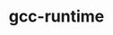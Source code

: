 ---
title: "gcc-runtime"
layout: cache
categories: [package, develop-2024-01-28]
meta: {"versions": ["10.3.0", "10.5.0", "11.1.0", "11.2.0", "11.3.0", "11.4.0", "12.3.0", "7.3.1", "7.5.0", "9.4.0"], "compilers": ["gcc@=10.3.0", "gcc@=10.5.0", "gcc@=11.1.0", "gcc@=11.2.0", "gcc@=11.3.0", "gcc@=11.4.0", "gcc@=12.3.0", "gcc@=7.3.1", "gcc@=7.5.0", "gcc@=9.4.0"], "oss": ["amzn2", "rhel8", "sle_hpc15", "ubuntu18.04", "ubuntu20.04", "ubuntu22.04"], "platforms": ["linux"], "targets": ["aarch64", "icelake", "neoverse_n1", "neoverse_v1", "neoverse_v2", "ppc64le", "x86_64_v3", "x86_64_v4", "zen4"], "stacks": ["aws-isc", "aws-isc-aarch64", "build_systems", "data-vis-sdk", "developer-tools", "e4s", "e4s-cray-rhel", "e4s-cray-sles", "e4s-neoverse-v2", "e4s-neoverse_v1", "e4s-oneapi", "e4s-power", "e4s-rocm-external", "ml-linux-x86_64-cpu", "ml-linux-x86_64-cuda", "ml-linux-x86_64-rocm", "radiuss", "radiuss-aws", "radiuss-aws-aarch64", "root", "tutorial"], "num_specs": 16, "num_specs_by_stack": {"aws-isc-aarch64": 2, "root": 16, "radiuss-aws-aarch64": 2, "aws-isc": 1, "radiuss-aws": 1, "developer-tools": 1, "build_systems": 1, "radiuss": 1, "e4s-cray-rhel": 1, "e4s-cray-sles": 1, "e4s-neoverse_v1": 1, "e4s-power": 1, "data-vis-sdk": 1, "e4s": 1, "e4s-rocm-external": 1, "e4s-neoverse-v2": 1, "e4s-oneapi": 2, "ml-linux-x86_64-cuda": 1, "ml-linux-x86_64-cpu": 1, "ml-linux-x86_64-rocm": 1, "tutorial": 3}}
spec_details: [{"hash": "bi6ylwib4vwda2nfjcth72qoyv76k5i2", "compiler": "gcc@=7.3.1", "versions": ["7.3.1"], "os": "amzn2", "platform": "linux", "target": "aarch64", "variants": ["build_system=generic"], "stacks": ["aws-isc-aarch64", "root", "radiuss-aws-aarch64"], "size": "-", "tarball": "https://binaries.spack.io/releases/develop-2024-01-28/build_cache/linux-amzn2-aarch64/gcc-7.3.1/gcc-runtime-7.3.1/linux-amzn2-aarch64-gcc-7.3.1-gcc-runtime-7.3.1-bi6ylwib4vwda2nfjcth72qoyv76k5i2.spack"}, {"hash": "pc4qmac42375e5j2lzfbkxuoqqpk7xxa", "compiler": "gcc@=7.3.1", "versions": ["7.3.1"], "os": "amzn2", "platform": "linux", "target": "x86_64_v3", "variants": ["build_system=generic"], "stacks": ["root", "aws-isc", "radiuss-aws"], "size": "-", "tarball": "https://binaries.spack.io/releases/develop-2024-01-28/build_cache/linux-amzn2-x86_64_v3/gcc-7.3.1/gcc-runtime-7.3.1/linux-amzn2-x86_64_v3-gcc-7.3.1-gcc-runtime-7.3.1-pc4qmac42375e5j2lzfbkxuoqqpk7xxa.spack"}, {"hash": "nmm3qvpvwr65c5wbt4jw22j6oiqnqekb", "compiler": "gcc@=7.5.0", "versions": ["7.5.0"], "os": "ubuntu18.04", "platform": "linux", "target": "x86_64_v3", "variants": ["build_system=generic"], "stacks": ["root", "developer-tools", "build_systems", "radiuss"], "size": "-", "tarball": "https://binaries.spack.io/releases/develop-2024-01-28/build_cache/linux-ubuntu18.04-x86_64_v3/gcc-7.5.0/gcc-runtime-7.5.0/linux-ubuntu18.04-x86_64_v3-gcc-7.5.0-gcc-runtime-7.5.0-nmm3qvpvwr65c5wbt4jw22j6oiqnqekb.spack"}, {"hash": "sontrrhosigsrhjkxek4tra7j3nt5qcr", "compiler": "gcc@=7.3.1", "versions": ["7.3.1"], "os": "amzn2", "platform": "linux", "target": "neoverse_n1", "variants": ["build_system=generic"], "stacks": ["aws-isc-aarch64", "root", "radiuss-aws-aarch64"], "size": "-", "tarball": "https://binaries.spack.io/releases/develop-2024-01-28/build_cache/linux-amzn2-neoverse_n1/gcc-7.3.1/gcc-runtime-7.3.1/linux-amzn2-neoverse_n1-gcc-7.3.1-gcc-runtime-7.3.1-sontrrhosigsrhjkxek4tra7j3nt5qcr.spack"}, {"hash": "esfv54fwpsus27ta5abxmzkd5p7ribm4", "compiler": "gcc@=11.2.0", "versions": ["11.2.0"], "os": "rhel8", "platform": "linux", "target": "zen4", "variants": ["build_system=generic"], "stacks": ["root", "e4s-cray-rhel"], "size": "-", "tarball": "https://binaries.spack.io/releases/develop-2024-01-28/build_cache/linux-rhel8-zen4/gcc-11.2.0/gcc-runtime-11.2.0/linux-rhel8-zen4-gcc-11.2.0-gcc-runtime-11.2.0-esfv54fwpsus27ta5abxmzkd5p7ribm4.spack"}, {"hash": "zi4xp75qxbawpywscufwpipqe22dnyyc", "compiler": "gcc@=10.3.0", "versions": ["10.3.0"], "os": "sle_hpc15", "platform": "linux", "target": "x86_64_v4", "variants": ["build_system=generic"], "stacks": ["root", "e4s-cray-sles"], "size": "-", "tarball": "https://binaries.spack.io/releases/develop-2024-01-28/build_cache/linux-sle_hpc15-x86_64_v4/gcc-10.3.0/gcc-runtime-10.3.0/linux-sle_hpc15-x86_64_v4-gcc-10.3.0-gcc-runtime-10.3.0-zi4xp75qxbawpywscufwpipqe22dnyyc.spack"}, {"hash": "jqwn7otyi2o37q4jsukukb7lqnxwbxoj", "compiler": "gcc@=11.4.0", "versions": ["11.4.0"], "os": "ubuntu20.04", "platform": "linux", "target": "neoverse_v1", "variants": ["build_system=generic"], "stacks": ["root", "e4s-neoverse_v1"], "size": "-", "tarball": "https://binaries.spack.io/releases/develop-2024-01-28/build_cache/linux-ubuntu20.04-neoverse_v1/gcc-11.4.0/gcc-runtime-11.4.0/linux-ubuntu20.04-neoverse_v1-gcc-11.4.0-gcc-runtime-11.4.0-jqwn7otyi2o37q4jsukukb7lqnxwbxoj.spack"}, {"hash": "ouuiatvlopd3nkda43gt227a4qvtfmi3", "compiler": "gcc@=9.4.0", "versions": ["9.4.0"], "os": "ubuntu20.04", "platform": "linux", "target": "ppc64le", "variants": ["build_system=generic"], "stacks": ["root", "e4s-power"], "size": "-", "tarball": "https://binaries.spack.io/releases/develop-2024-01-28/build_cache/linux-ubuntu20.04-ppc64le/gcc-9.4.0/gcc-runtime-9.4.0/linux-ubuntu20.04-ppc64le-gcc-9.4.0-gcc-runtime-9.4.0-ouuiatvlopd3nkda43gt227a4qvtfmi3.spack"}, {"hash": "5t47bdbf5e64e2ch6jrzh4dkyofpnc5f", "compiler": "gcc@=11.1.0", "versions": ["11.1.0"], "os": "ubuntu20.04", "platform": "linux", "target": "x86_64_v3", "variants": ["build_system=generic"], "stacks": ["root", "data-vis-sdk"], "size": "-", "tarball": "https://binaries.spack.io/releases/develop-2024-01-28/build_cache/linux-ubuntu20.04-x86_64_v3/gcc-11.1.0/gcc-runtime-11.1.0/linux-ubuntu20.04-x86_64_v3-gcc-11.1.0-gcc-runtime-11.1.0-5t47bdbf5e64e2ch6jrzh4dkyofpnc5f.spack"}, {"hash": "6szkiwbxsalpz3mx3m622sy4c6snpxn6", "compiler": "gcc@=11.4.0", "versions": ["11.4.0"], "os": "ubuntu20.04", "platform": "linux", "target": "x86_64_v3", "variants": ["build_system=generic"], "stacks": ["root", "e4s", "e4s-rocm-external"], "size": "-", "tarball": "https://binaries.spack.io/releases/develop-2024-01-28/build_cache/linux-ubuntu20.04-x86_64_v3/gcc-11.4.0/gcc-runtime-11.4.0/linux-ubuntu20.04-x86_64_v3-gcc-11.4.0-gcc-runtime-11.4.0-6szkiwbxsalpz3mx3m622sy4c6snpxn6.spack"}, {"hash": "b6qpelp35wrvivu3vgtq5xhn4izo6e3s", "compiler": "gcc@=11.4.0", "versions": ["11.4.0"], "os": "ubuntu22.04", "platform": "linux", "target": "neoverse_v2", "variants": ["build_system=generic"], "stacks": ["root", "e4s-neoverse-v2"], "size": "-", "tarball": "https://binaries.spack.io/releases/develop-2024-01-28/build_cache/linux-ubuntu22.04-neoverse_v2/gcc-11.4.0/gcc-runtime-11.4.0/linux-ubuntu22.04-neoverse_v2-gcc-11.4.0-gcc-runtime-11.4.0-b6qpelp35wrvivu3vgtq5xhn4izo6e3s.spack"}, {"hash": "yehgk4rqxj4o3u6judmoeyecmpkol4sl", "compiler": "gcc@=11.4.0", "versions": ["11.4.0"], "os": "ubuntu22.04", "platform": "linux", "target": "icelake", "variants": ["build_system=generic"], "stacks": ["root", "e4s-oneapi"], "size": "-", "tarball": "https://binaries.spack.io/releases/develop-2024-01-28/build_cache/linux-ubuntu22.04-icelake/gcc-11.4.0/gcc-runtime-11.4.0/linux-ubuntu22.04-icelake-gcc-11.4.0-gcc-runtime-11.4.0-yehgk4rqxj4o3u6judmoeyecmpkol4sl.spack"}, {"hash": "565wk77275grairv4qfp5bnr7raaey47", "compiler": "gcc@=11.3.0", "versions": ["11.3.0"], "os": "ubuntu22.04", "platform": "linux", "target": "x86_64_v3", "variants": ["build_system=generic"], "stacks": ["root", "ml-linux-x86_64-cuda", "ml-linux-x86_64-cpu", "ml-linux-x86_64-rocm"], "size": "-", "tarball": "https://binaries.spack.io/releases/develop-2024-01-28/build_cache/linux-ubuntu22.04-x86_64_v3/gcc-11.3.0/gcc-runtime-11.3.0/linux-ubuntu22.04-x86_64_v3-gcc-11.3.0-gcc-runtime-11.3.0-565wk77275grairv4qfp5bnr7raaey47.spack"}, {"hash": "wsx5qcfr4mxgvu6krlrhv3wfmdbzo4wf", "compiler": "gcc@=10.5.0", "versions": ["10.5.0"], "os": "ubuntu22.04", "platform": "linux", "target": "x86_64_v3", "variants": ["build_system=generic"], "stacks": ["root", "tutorial"], "size": "-", "tarball": "https://binaries.spack.io/releases/develop-2024-01-28/build_cache/linux-ubuntu22.04-x86_64_v3/gcc-10.5.0/gcc-runtime-10.5.0/linux-ubuntu22.04-x86_64_v3-gcc-10.5.0-gcc-runtime-10.5.0-wsx5qcfr4mxgvu6krlrhv3wfmdbzo4wf.spack"}, {"hash": "gyvgctviv7xep4vtawqztoyag6ngsbgu", "compiler": "gcc@=11.4.0", "versions": ["11.4.0"], "os": "ubuntu22.04", "platform": "linux", "target": "x86_64_v3", "variants": ["build_system=generic"], "stacks": ["root", "e4s-oneapi", "tutorial"], "size": "-", "tarball": "https://binaries.spack.io/releases/develop-2024-01-28/build_cache/linux-ubuntu22.04-x86_64_v3/gcc-11.4.0/gcc-runtime-11.4.0/linux-ubuntu22.04-x86_64_v3-gcc-11.4.0-gcc-runtime-11.4.0-gyvgctviv7xep4vtawqztoyag6ngsbgu.spack"}, {"hash": "pjbi3ak2gamy54bsvxutoj7vg3lhgn4a", "compiler": "gcc@=12.3.0", "versions": ["12.3.0"], "os": "ubuntu22.04", "platform": "linux", "target": "x86_64_v3", "variants": ["build_system=generic"], "stacks": ["root", "tutorial"], "size": "-", "tarball": "https://binaries.spack.io/releases/develop-2024-01-28/build_cache/linux-ubuntu22.04-x86_64_v3/gcc-12.3.0/gcc-runtime-12.3.0/linux-ubuntu22.04-x86_64_v3-gcc-12.3.0-gcc-runtime-12.3.0-pjbi3ak2gamy54bsvxutoj7vg3lhgn4a.spack"}]
---